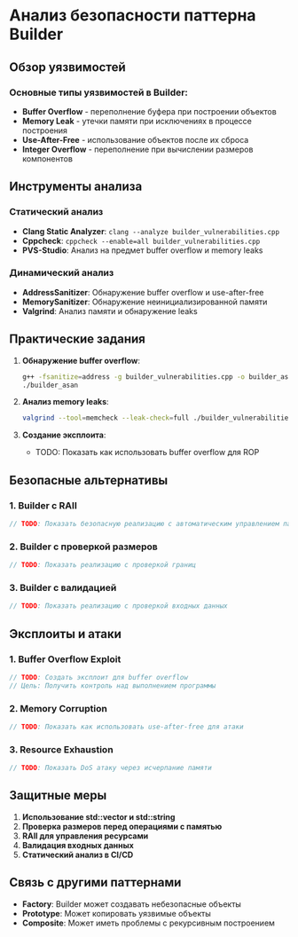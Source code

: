 ﻿# Анализ безопасности паттерна Builder

## Обзор уязвимостей

### Основные типы уязвимостей в Builder:
- **Buffer Overflow** - переполнение буфера при построении объектов
- **Memory Leak** - утечки памяти при исключениях в процессе построения
- **Use-After-Free** - использование объектов после их сброса
- **Integer Overflow** - переполнение при вычислении размеров компонентов

## Инструменты анализа

### Статический анализ
- **Clang Static Analyzer**: `clang --analyze builder_vulnerabilities.cpp`
- **Cppcheck**: `cppcheck --enable=all builder_vulnerabilities.cpp`
- **PVS-Studio**: Анализ на предмет buffer overflow и memory leaks

### Динамический анализ
- **AddressSanitizer**: Обнаружение buffer overflow и use-after-free
- **MemorySanitizer**: Обнаружение неинициализированной памяти
- **Valgrind**: Анализ памяти и обнаружение leaks

## Практические задания

1. **Обнаружение buffer overflow**:
   ```bash
   g++ -fsanitize=address -g builder_vulnerabilities.cpp -o builder_asan
   ./builder_asan
   ```

2. **Анализ memory leaks**:
   ```bash
   valgrind --tool=memcheck --leak-check=full ./builder_vulnerabilities
   ```

3. **Создание эксплоита**:
   - TODO: Показать как использовать buffer overflow для ROP

## Безопасные альтернативы

### 1. Builder с RAII
```cpp
// TODO: Показать безопасную реализацию с автоматическим управлением памятью
```

### 2. Builder с проверкой размеров
```cpp
// TODO: Показать реализацию с проверкой границ
```

### 3. Builder с валидацией
```cpp
// TODO: Показать реализацию с проверкой входных данных
```

## Эксплоиты и атаки

### 1. Buffer Overflow Exploit
```cpp
// TODO: Создать эксплоит для buffer overflow
// Цель: Получить контроль над выполнением программы
```

### 2. Memory Corruption
```cpp
// TODO: Показать как использовать use-after-free для атаки
```

### 3. Resource Exhaustion
```cpp
// TODO: Показать DoS атаку через исчерпание памяти
```

## Защитные меры

1. **Использование std::vector и std::string**
2. **Проверка размеров перед операциями с памятью**
3. **RAII для управления ресурсами**
4. **Валидация входных данных**
5. **Статический анализ в CI/CD**

## Связь с другими паттернами

- **Factory**: Builder может создавать небезопасные объекты
- **Prototype**: Может копировать уязвимые объекты
- **Composite**: Может иметь проблемы с рекурсивным построением